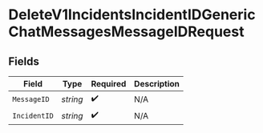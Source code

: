 # DeleteV1IncidentsIncidentIDGenericChatMessagesMessageIDRequest


## Fields

| Field              | Type               | Required           | Description        |
| ------------------ | ------------------ | ------------------ | ------------------ |
| `MessageID`        | *string*           | :heavy_check_mark: | N/A                |
| `IncidentID`       | *string*           | :heavy_check_mark: | N/A                |
